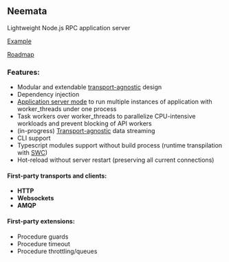 ## Neemata

Lightweight Node.js RPC application server

[Example](https://github.com/denis-ilchishin/neemata-starter)

[Roadmap](https://github.com/denis-ilchishin/neemata/discussions/49)

### Features:

- Modular and extendable [transport-agnostic](https://github.com/denis-ilchishin/neemata/issues/55) design
- Dependency injection
- [Application server mode](https://github.com/denis-ilchishin/neemata/pull/41) to run multiple instances of application with worker_threads under one process
- Task workers over worker_threads to parallelize CPU-intensive workloads and prevent blocking of API workers 
- (in-progress) [Transport-agnostic](https://github.com/denis-ilchishin/neemata/issues/56) data streaming
- CLI support
- Typescript modules support without build process (runtime transpilation with [SWC](https://github.com/swc-project/swc))
- Hot-reload without server restart (preserving all current connections)

#### First-party transports and clients:
- **HTTP**
- **Websockets**
- **AMQP**


#### First-party extensions:
- Procedure guards
- Procedure timeout
- Procedure throttling/queues
